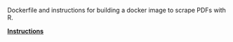 Dockerfile and instructions for building a docker image to scrape PDFs with R.

**[Instructions](https://virginiaequitycenter.github.io/docker/instructions)**
